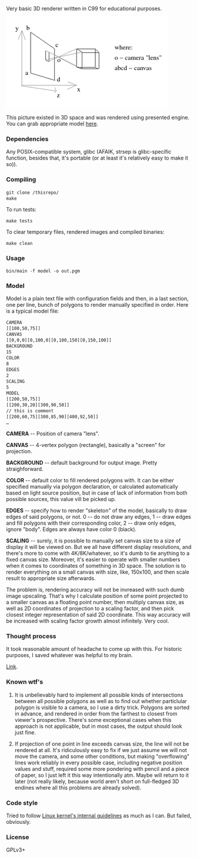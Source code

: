 Very basic 3D renderer written in C99 for educational purposes.

![](/visualization.png)

This picture existed in 3D space and was rendered using presented engine. You can grab appropriate model [here](/models/visualization.pepe).

### Dependencies

Any POSIX-compatible system, glibc (AFAIK, strsep is glibc-specific function, besides that, it's portable (or at least it's relatively easy to make it so)).

### Compiling

```
git clone /thisrepo/
make
```

To run tests:

```
make tests
```

To clear temporary files, rendered images and compiled binaries:

```
make clean
```

### Usage

```
bin/main -f model -o out.pgm
```

### Model

Model is a plain text file with configuration fields and then, in a last section, one per line, bunch of polygons to render manually specified in order. Here is a typical model file:

```
CAMERA
[[100,50,75]]
CANVAS
[[0,0,0][0,100,0][0,100,150][0,150,100]]
BACKGROUND
15
COLOR
8
EDGES
2
SCALING
5
MODEL
[[200,50,75]]
[[200,30,20][300,90,50]]
// this is comment
[[200,60,75][300,85,90][400,92,50]]
…
```

**CAMERA** -- Position of camera "lens".

**CANVAS** -- 4-vertex polygon (rectangle), basically a "screen" for projection.

**BACKGROUND** -- default background for output image. Pretty straighforward.

**COLOR** -- default color to fill rendered polygons with. It can be either specified manually via polygon declaration, or calculated automatically based on light source position, but in case of lack of information from both possible sources, this value vill be picked up.

**EDGES** -- specify how to render "skeleton" of the model, basically to draw edges of said polygons, or not. 0 -- do not draw any edges, 1 -- draw edges and fill polygons with their corresponding color, 2 -- draw only edges, ignore "body". Edges are always have color 0 (black).

**SCALING** -- surely, it is possible to manually set canvas size to a size of display it will be viewed on. But we all have different display resolutions, and there's more to come with 4K/8K/whatever, so it's dumb to tie anything to a fixed canvas size. Moreover, it's easier to operate with smaller numbers when it comes to coordinates of something in 3D space. The solution is to render everything on a small canvas with size, like, 150x100, and then scale result to appropriate size afterwards. 

The problem is, rendering accuracy will not be invreased with such dumb image upscaling. That's why I calculate position of some point projected to a smaller canvas as a floating point number, then multiply canvas size, as well as 2D coordinates of projection to a scaling factor, and then pick closest integer representation of said 2D coordinate. This way accuracy will be increased with scaling factor growth almost infinitely. Very cool.

### Thought process

It took reasonable amount of headache to come up with this. For historic purposes, I saved whatever was helpful to my brain. 

[Link](/assets/kdscmlacmlsd.png).

### Known wtf's

1. It is unbelievably hard to implement all possible kinds of intersections between all possible polygons as well as to find out whether particlular polygon is visible to a camera, so I use a dirty trick. Polygons are sorted in advance, and rendered in order from the farthest to closest from viewer's prospective. There's some exceptional cases when this approach is not applicable, but in most cases, the output should look just fine.

2. If projection of one point in line exceeds canvas size, the line will not be rendered at all. It's ridiculously easy to fix if we just assume we will not move the camera, and some other conditions, but making "overflowing" lines work reliably in every possible case, including negative position values and stuff, required some more pondering with pencil and a piece of paper, so I just left it this way intentionally atm. Maybe will return to it later (not really likely, because world aren't short on full-fledged 3D endines where all this problems are already solved).

### Code style

Tried to follow [Linux kernel's internal guidelines](https://www.kernel.org/doc/html/v4.10/process/coding-style.html) as much as I can. But failed, obviously.

### License

GPLv3+
